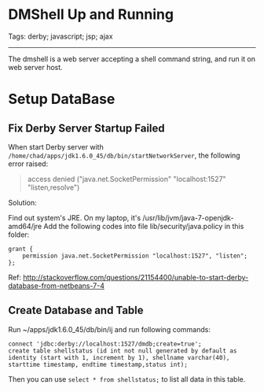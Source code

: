 # DMShell Up and Running
Tags: derby; javascript; jsp; ajax

------

The dmshell is a web server accepting a shell command string, and run it on web server host.

# Setup DataBase

## Fix Derby Server Startup Failed

When start Derby server with `/home/chad/apps/jdk1.6.0_45/db/bin/startNetworkServer`, the following error raised:

> access denied ("java.net.SocketPermission" "localhost:1527" "listen,resolve")

Solution:

Find out system's JRE. On my laptop, it's /usr/lib/jvm/java-7-openjdk-amd64/jre
Add the following codes into file lib/security/java.policy in this folder:

    grant {
        permission java.net.SocketPermission "localhost:1527", "listen";
    };

Ref: http://stackoverflow.com/questions/21154400/unable-to-start-derby-database-from-netbeans-7-4

## Create Database and Table

Run ~/apps/jdk1.6.0_45/db/bin/ij and run following commands:

    connect 'jdbc:derby://localhost:1527/dmdb;create=true';
    create table shellstatus (id int not null generated by default as identity (start with 1, increment by 1), shellname varchar(40), starttime timestamp, endtime timestamp,status int);

Then you can use `select * from shellstatus;` to list all data in this table.



